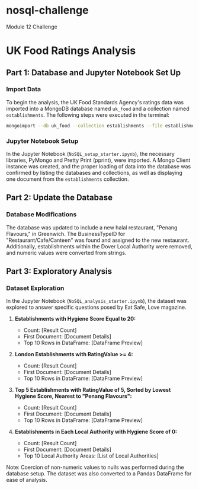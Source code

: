 # nosql-challenge
Module 12 Challenge
# UK Food Ratings Analysis

## Part 1: Database and Jupyter Notebook Set Up

### Import Data
To begin the analysis, the UK Food Standards Agency's ratings data was imported into a MongoDB database named `uk_food` and a collection named `establishments`. The following steps were executed in the terminal:

```bash
mongoimport --db uk_food --collection establishments --file establishments.json
```

### Jupyter Notebook Setup
In the Jupyter Notebook (`NoSQL_setup_starter.ipynb`), the necessary libraries, PyMongo and Pretty Print (pprint), were imported. A Mongo Client instance was created, and the proper loading of data into the database was confirmed by listing the databases and collections, as well as displaying one document from the `establishments` collection.

## Part 2: Update the Database

### Database Modifications
The database was updated to include a new halal restaurant, "Penang Flavours," in Greenwich. The BusinessTypeID for "Restaurant/Cafe/Canteen" was found and assigned to the new restaurant. Additionally, establishments within the Dover Local Authority were removed, and numeric values were converted from strings.

## Part 3: Exploratory Analysis

### Dataset Exploration
In the Jupyter Notebook (`NoSQL_analysis_starter.ipynb`), the dataset was explored to answer specific questions posed by Eat Safe, Love magazine.

1. **Establishments with Hygiene Score Equal to 20:**
   - Count: [Result Count]
   - First Document: [Document Details]
   - Top 10 Rows in DataFrame: [DataFrame Preview]

2. **London Establishments with RatingValue >= 4:**
   - Count: [Result Count]
   - First Document: [Document Details]
   - Top 10 Rows in DataFrame: [DataFrame Preview]

3. **Top 5 Establishments with RatingValue of 5, Sorted by Lowest Hygiene Score, Nearest to "Penang Flavours":**
   - Count: [Result Count]
   - First Document: [Document Details]
   - Top 10 Rows in DataFrame: [DataFrame Preview]

4. **Establishments in Each Local Authority with Hygiene Score of 0:**
   - Count: [Result Count]
   - First Document: [Document Details]
   - Top 10 Local Authority Areas: [List of Local Authorities]

Note: Coercion of non-numeric values to nulls was performed during the database setup. The dataset was also converted to a Pandas DataFrame for ease of analysis.
